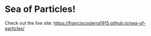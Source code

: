# Sea of Particles!

Check out the live site: https://franciscosierra1915.github.io/sea-of-particles/